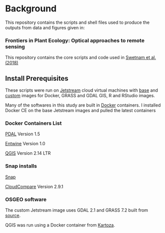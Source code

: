 # Background

This repository contains the scripts and shell files used to produce the outputs from data and figures given in: 

### Frontiers in Plant Ecology: Optical approaches to remote sensing

This repository contains the core scripts and code used in [Swetnam et al. (2018)]()

## Install Prerequisites

These scripts were run on [Jetstream](https://jetstream-cloud.org/) cloud virtual machines with  [base](https://use.jetstream-cloud.org/application/images/54) and [custom](https://use.jetstream-cloud.org/application/images/330) images for Docker, GRASS and GDAL GIS, R and RStudio images.

Many of the softwares in this study are built in [Docker](https://www.docker.com/) containers. I installed Docker CE on the base Jetstream images and pulled the latest containers

### Docker Containers List

[PDAL](https://www.pdal.io/) Version 1.5

[Entwine](https://entwine.io/) Version 1.0

[QGIS](https://github.com/kartoza/docker-qgis-desktop) Version 2.14 LTR

### Snap installs

[Snap](https://snapcraft.io/docs/core/install)

[CloudCompare](http://www.danielgm.net/cc/) Version 2.9.1

### OSGEO software

The custom Jetstream image uses GDAL 2.1 and GRASS 7.2 built from [source](https://grasswiki.osgeo.org/wiki/Compile_and_Install).

QGIS was run using a Docker container from [Kartoza](https://github.com/kartoza/docker-qgis-desktop).

